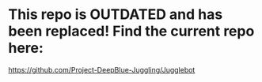 # This repo is OUTDATED and has been replaced! Find the current repo here:
https://github.com/Project-DeepBlue-Juggling/Jugglebot
